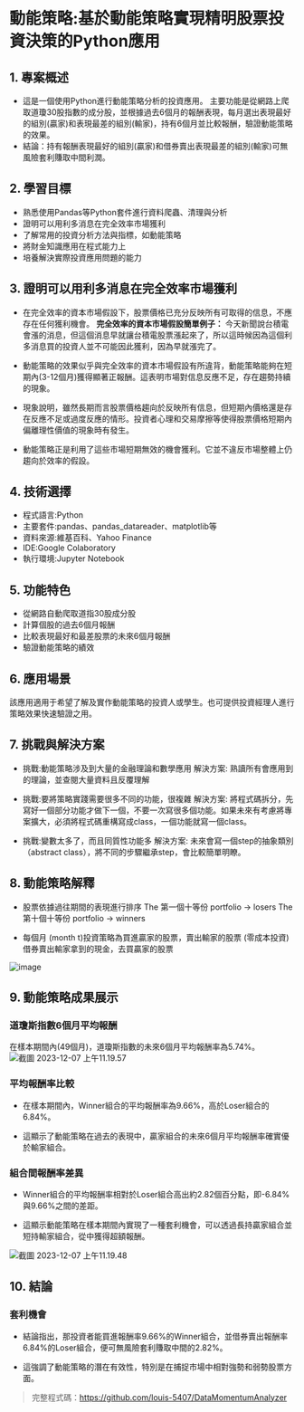 # 動能策略:基於動能策略實現精明股票投資決策的Python應用


## 1. 專案概述

* 這是一個使用Python進行動能策略分析的投資應用。
主要功能是從網路上爬取道瓊30股指數的成分股，並根據過去6個月的報酬表現，每月選出表現最好的組別(贏家)和表現最差的組別(輸家)，持有6個月並比較報酬，驗證動能策略的效果。
* 結論：持有報酬表現最好的組別(贏家)和借券賣出表現最差的組別(輸家)可無風險套利賺取中間利潤。

## 2. 學習目標

- 熟悉使用Pandas等Python套件進行資料爬蟲、清理與分析
- 證明可以用利多消息在完全效率市場獲利
- 了解常用的投資分析方法與指標，如動能策略
- 將財金知識應用在程式能力上
- 培養解決實際投資應用問題的能力
## 3. 證明可以用利多消息在完全效率市場獲利
* 在完全效率的資本市場假設下，股票價格已充分反映所有可取得的信息，不應存在任何獲利機會。
**完全效率的資本市場假設簡單例子：**
今天新聞說台積電會漲的消息，但這個消息早就讓台積電股票漲起來了，所以這時候因為這個利多消息買的投資人並不可能因此獲利，因為早就漲完了。

* 動能策略的效果似乎與完全效率的資本市場假設有所違背，動能策略能夠在短期內(3-12個月)獲得顯著正報酬。這表明市場對信息反應不足，存在趨勢持續的現象。

* 現象說明，雖然長期而言股票價格趨向於反映所有信息，但短期內價格還是存在反應不足或過度反應的情形。投資者心理和交易摩擦等使得股票價格短期內偏離理性價值的現象時有發生。

* 動能策略正是利用了這些市場短期無效的機會獲利。它並不違反市場整體上仍趨向於效率的假設。
## 4. 技術選擇

- 程式語言:Python
- 主要套件:pandas、pandas_datareader、matplotlib等
- 資料來源:維基百科、Yahoo Finance
- IDE:Google Colaboratory
- 執行環境:Jupyter Notebook

## 5. 功能特色

- 從網路自動爬取道指30股成分股
- 計算個股的過去6個月報酬
- 比較表現最好和最差股票的未來6個月報酬 
- 驗證動能策略的績效

## 6. 應用場景

該應用適用于希望了解及實作動能策略的投資人或學生。也可提供投資經理人進行策略效果快速驗證之用。

## 7. 挑戰與解決方案

* 挑戰:動能策略涉及到大量的金融理論和數學應用
解決方案:
熟讀所有會應用到的理論，並查閱大量資料且反覆理解

* 挑戰:要將策略實踐需要很多不同的功能，很複雜
解決方案:
將程式碼拆分，先寫好一個部分功能才做下一個，不要一次寫很多個功能。如果未來有考慮將專案擴大，必須將程式碼重構寫成class，一個功能就寫一個class。

* 挑戰:變數太多了，而且同質性功能多
解決方案:
未來會寫一個step的抽象類別（abstract class），將不同的步驟繼承step，會比較簡單明瞭。

## 8. 動能策略解釋
* 股票依據過往期間的表現進行排序
The 第一個十等份 portfolio → losers
The 第十個十等份 portfolio → winners


* 每個月 (month t)投資策略為買進贏家的股票，賣出輸家的股票 (零成本投資)借券賣出輸家拿到的現金，去買贏家的股票

![image](https://hackmd.io/_uploads/rJegSoZk86.png)

## 9. 動能策略成果展示

### 道瓊斯指數6個月平均報酬
在樣本期間內(49個月)，道瓊斯指數的未來6個月平均報酬率為5.74%。
![截圖 2023-12-07 上午11.19.57](https://hackmd.io/_uploads/H19-qn0Sp.png)

### 平均報酬率比較

* 在樣本期間內，Winner組合的平均報酬率為9.66%，高於Loser組合的6.84%。

* 這顯示了動能策略在過去的表現中，贏家組合的未來6個月平均報酬率確實優於輸家組合。
### 組合間報酬率差異

* Winner組合的平均報酬率相對於Loser組合高出約2.82個百分點，即-6.84%與9.66%之間的差距。

* 這顯示動能策略在樣本期間內實現了一種套利機會，可以透過長持贏家組合並短持輸家組合，從中獲得超額報酬。





![截圖 2023-12-07 上午11.19.48](https://hackmd.io/_uploads/Hyp-q2RrT.png)
## 10. 結論
### 套利機會
* 結論指出，那投資者能買進報酬率9.66%的Winner組合，並借券賣出報酬率6.84%的Loser組合，便可無風險套利賺取中間的2.82%。

* 這強調了動能策略的潛在有效性，特別是在捕捉市場中相對強勢和弱勢股票方面。





> 完整程式碼：https://github.com/louis-5407/DataMomentumAnalyzer


